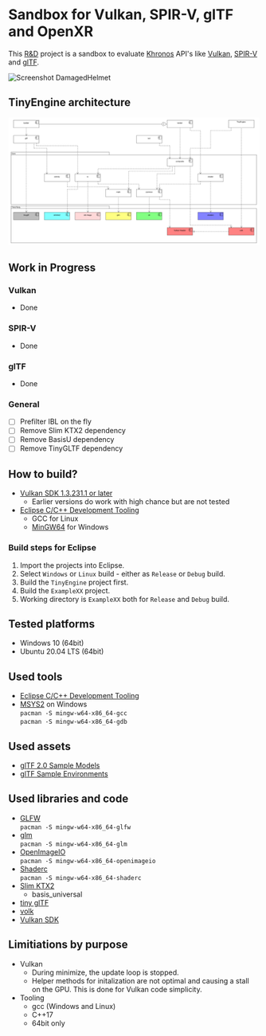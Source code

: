 # Sandbox for Vulkan, SPIR-V, glTF and OpenXR

This [R&D](https://en.wikipedia.org/wiki/Research_and_development) project is a sandbox to evaluate [Khronos](https://www.khronos.org/) API's like [Vulkan](https://www.khronos.org/vulkan/), [SPIR-V](https://www.khronos.org/spir/) and [glTF](https://www.khronos.org/gltf/).  

![Screenshot DamagedHelmet](screenshot.jpg)

## TinyEngine architecture

![Components](Architecture/components.png)

## Work in Progress

### Vulkan  
- Done

### SPIR-V
- Done

### glTF  
- Done

### General  
- [ ] Prefilter IBL on the fly
- [ ] Remove Slim KTX2 dependency
- [ ] Remove BasisU dependency
- [ ] Remove TinyGLTF dependency

## How to build?
- [Vulkan SDK 1.3.231.1 or later](https://vulkan.lunarg.com/sdk/home)
  - Earlier versions do work with high chance but are not tested
- [Eclipse C/C++ Development Tooling](https://projects.eclipse.org/projects/tools.cdt)
   - GCC for Linux
   - [MinGW64](https://www.msys2.org/) for Windows 

### Build steps for Eclipse

1. Import the projects into Eclipse.
2. Select `Windows` or `Linux` build - either as `Release` or `Debug` build.
3. Build the `TinyEngine` project first.
4. Build the `ExampleXX` project.
5. Working directory is `ExampleXX` both for `Release` and `Debug` build.

## Tested platforms
- Windows 10 (64bit)
- Ubuntu 20.04 LTS (64bit)

## Used tools
- [Eclipse C/C++ Development Tooling](https://projects.eclipse.org/projects/tools.cdt)
- [MSYS2](https://www.msys2.org/) on Windows  
  `pacman -S mingw-w64-x86_64-gcc`  
  `pacman -S mingw-w64-x86_64-gdb`  

## Used assets
- [glTF 2.0 Sample Models](https://github.com/KhronosGroup/glTF-Sample-Models/tree/master/2.0)
- [glTF Sample Environments](https://github.com/ux3d/glTF-Sample-Environments)

## Used libraries and code
- [GLFW](https://github.com/glfw/glfw)  
  `pacman -S mingw-w64-x86_64-glfw`
- [glm](https://github.com/g-truc/glm)  
  `pacman -S mingw-w64-x86_64-glm`
- [OpenImageIO](https://github.com/OpenImageIO/oiio)  
  `pacman -S mingw-w64-x86_64-openimageio`
- [Shaderc](https://github.com/google/shaderc)  
  `pacman -S mingw-w64-x86_64-shaderc`
- [Slim KTX2](https://github.com/ux3d/slimktx2)  
   - basis_universal
- [tiny glTF](https://github.com/syoyo/tinygltf)  
- [volk](https://github.com/zeux/volk)  
- [Vulkan SDK](https://vulkan.lunarg.com/)  

## Limitiations by purpose
- Vulkan  
  - During minimize, the update loop is stopped.
  - Helper methods for initalization are not optimal and causing a stall on the GPU. This is done for Vulkan code simplicity.
- Tooling
  - gcc (Windows and Linux)
  - C++17
  - 64bit only
